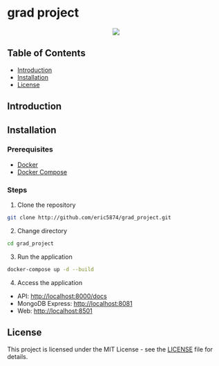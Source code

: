 <!--
 * @Author: hibana2077 hibana2077@gmaill.com
 * @Date: 2024-05-24 02:35:11
 * @LastEditors: hibana2077 hibana2077@gmaill.com
 * @LastEditTime: 2024-05-25 13:34:05
 * @FilePath: /grad_project/README.md
 * @Description: 这是默认设置,请设置`customMade`, 打开koroFileHeader查看配置 进行设置: https://github.com/OBKoro1/koro1FileHeader/wiki/%E9%85%8D%E7%BD%AE
-->
# grad project

<p align="center">
    <img src="https://skillicons.dev/icons?i=redis,py,docker,fastapi" /><br>
</p>

## Table of Contents

- [Introduction](#introduction)
- [Installation](#installation)
- [License](#license)

## Introduction

## Installation

### Prerequisites

- [Docker](https://docs.docker.com/get-docker/)
- [Docker Compose](https://docs.docker.com/compose/install/)

### Steps

1. Clone the repository

```bash
git clone http://github.com/eric5874/grad_project.git
```

2. Change directory

```bash
cd grad_project
```

3. Run the application

```bash
docker-compose up -d --build
```

4. Access the application

- API: [http://localhost:8000/docs](http://localhost:8000/docs)
- MongoDB Express: [http://localhost:8081](http://localhost:8081)
- Web: [http://localhost:8501](http://localhost:8501)

## License

This project is licensed under the MIT License - see the [LICENSE](LICENSE) file for details.